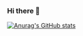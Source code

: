 ### Hi there 👋

<!--
**AminBidad1/AminBidad1** is a ✨ _special_ ✨ repository because its `README.md` (this file) appears on your GitHub profile.

Here are some ideas to get you started:

- 🔭 I’m currently working on Backend
- 🌱 I’m currently learning Django
- 👯 I’m looking to collaborate on google company
- 💬 Ask me about programming
- 📫 How to reach me: my gmail is amin.200.bidad@gmail.com
-->
[![Anurag's GitHub stats](https://github-readme-stats.vercel.app/api?username=AminBidad1)](https://github.com/anuraghazra/github-readme-stats)
